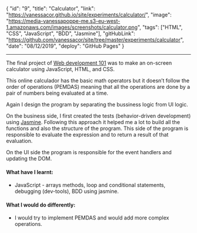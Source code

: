 {
"id": "9",
"title": "Calculator",
"link": "https://vanessacor.github.io/site/experiments/calculator/",
"image": "https://media-vanessapoppe-me.s3-eu-west-1.amazonaws.com/images/screenshots/calculator.png",
"tags": ["HTML", "CSS", "JavaScript", "BDD", "Jasmine"],
"gitHubLink": "https://github.com/vanessacor/site/tree/master/experiments/calculator",
"date": "08/12/2019",
"deploy": "GitHub Pages"
}

---

The final project of [Web development 101](https://www.theodinproject.com/courses/web-development-101) was to make an on-screen calculator using JavaScript, HTML, and CSS.

This online calculador has the basic math operators but it doesn’t follow the order of operations (PEMDAS) meaning that all the operations are done by a pair of numbers being evaluated at a time.

Again I design the program by separating the bussiness logic from UI logic.

On the business side, I first created the tests (behavior-driven development) using [Jasmine](https://jasmine.github.io/). Following this approach it helped me a lot to build all the functions and also the structure of the program. This side of the program is responsible to evaluate the expression and to return a result of that evaluation.

On the UI side the program is responsible for the event handlers and updating the DOM.

#### What have I learnt:

- JavaScript - arrays methods, loop and conditional statements, debugging (dev-tools), BDD using jasmine.

#### What I would do differently:

- I would try to implement PEMDAS and would add more complex operations.
